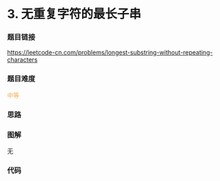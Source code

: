 # 3. 无重复字符的最长子串

### 题目链接

https://leetcode-cn.com/problems/longest-substring-without-repeating-characters

### 题目难度

<font color=#F0AD4E>中等</font>

### 思路



### 图解

无

### 代码

```python
```